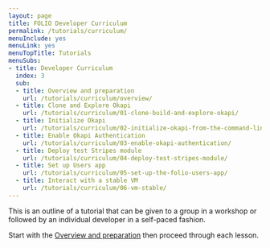 ```yaml
---
layout: page
title: FOLIO Developer Curriculum
permalink: /tutorials/curriculum/
menuInclude: yes
menuLink: yes
menuTopTitle: Tutorials
menuSubs:
- title: Developer Curriculum
  index: 3
  sub:
  - title: Overview and preparation
    url: /tutorials/curriculum/overview/
  - title: Clone and Explore Okapi
    url: /tutorials/curriculum/01-clone-build-and-explore-okapi/
  - title: Initialize Okapi
    url: /tutorials/curriculum/02-initialize-okapi-from-the-command-line/
  - title: Enable Okapi Authentication
    url: /tutorials/curriculum/03-enable-okapi-authentication/
  - title: Deploy test Stripes module
    url: /tutorials/curriculum/04-deploy-test-stripes-module/
  - title: Set up Users app
    url: /tutorials/curriculum/05-set-up-the-folio-users-app/
  - title: Interact with a stable VM
    url: /tutorials/curriculum/06-vm-stable/
---
```


This is an outline of a tutorial that can be given to a group in a workshop or followed by an individual developer in a self-paced fashion.

Start with the [Overview and preparation](overview) then proceed through each lesson.

